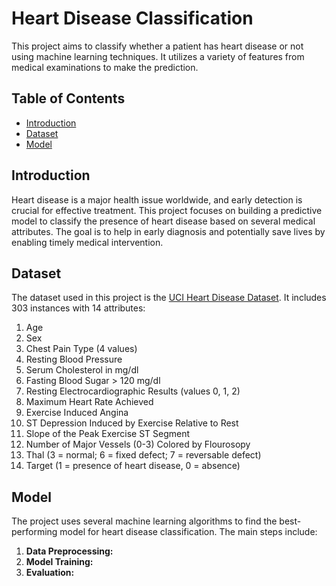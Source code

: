 # Heart Disease Classification

This project aims to classify whether a patient has heart disease or not using machine learning techniques. It utilizes a variety of features from medical examinations to make the prediction.

## Table of Contents

- [Introduction](#introduction)
- [Dataset](#dataset)
- [Model](#model)

## Introduction

Heart disease is a major health issue worldwide, and early detection is crucial for effective treatment. This project focuses on building a predictive model to classify the presence of heart disease based on several medical attributes. The goal is to help in early diagnosis and potentially save lives by enabling timely medical intervention.

## Dataset

The dataset used in this project is the [UCI Heart Disease Dataset](https://archive.ics.uci.edu/ml/datasets/Heart+Disease). It includes 303 instances with 14 attributes:

1. Age
2. Sex
3. Chest Pain Type (4 values)
4. Resting Blood Pressure
5. Serum Cholesterol in mg/dl
6. Fasting Blood Sugar > 120 mg/dl
7. Resting Electrocardiographic Results (values 0, 1, 2)
8. Maximum Heart Rate Achieved
9. Exercise Induced Angina
10. ST Depression Induced by Exercise Relative to Rest
11. Slope of the Peak Exercise ST Segment
12. Number of Major Vessels (0-3) Colored by Flourosopy
13. Thal (3 = normal; 6 = fixed defect; 7 = reversable defect)
14. Target (1 = presence of heart disease, 0 = absence)

## Model

The project uses several machine learning algorithms to find the best-performing model for heart disease classification. The main steps include:

1. **Data Preprocessing:** 
2. **Model Training:** 
3. **Evaluation:**
